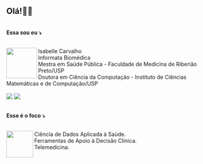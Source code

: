 <h2>Olá!👋👋</h2><br>
<strong>Essa sou eu ⤵</strong><br><br>
<p> 
  <img src="https://user-images.githubusercontent.com/8505960/121901859-29805300-ccfd-11eb-800a-999ec65964dc.png" width="80px" height="80px" align='left' />
  Isabelle Carvalho<br>
  Informata Biomédica <br>
  Mestra em Saúde Pública - Faculdade de Medicina de Riberião Preto/USP<br>
  Doutora em Ciência da Computação - Instituto de Ciências Matemáticas e de Computação/USP<br><br> 
  <a href="mailto:isabellecarvalho5@gmail.com" alt="Gmail">
  <img src="https://img.shields.io/badge/-Gmail-FF0000?style=flat-square&labelColor=FF0000&logo=gmail&logoColor=white&link=LINK-DO-SEU-EMAIL" /></a>
  <a href="www.linkedin.com/in/isabelle--carvalho" alt="Linkedin">
  <img src="https://img.shields.io/badge/-Linkedin-0e76a8?style=flat-square&logo=Linkedin&logoColor=white&link=LINK-DO-SEU-LINKEDIN" /></a>
</p><br>
<strong>Esse é o foco ⤵</strong><br><br>
<p> 
  <img src="https://user-images.githubusercontent.com/8505960/121899938-3f8d1400-ccfb-11eb-9b41-d21453ce3235.png" width="70px" height="70px" align='left' />
  Ciência de Dados Aplicada à Saúde.<br>
  Ferramentas de Apoio à Decisão Clínica.<br>
  Telemedicina.<br>
</p>

